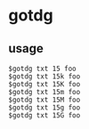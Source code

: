 # gotdg

## usage
````
$gotdg txt 15 foo
$gotdg txt 15k foo
$gotdg txt 15K foo
$gotdg txt 15m foo
$gotdg txt 15M foo
$gotdg txt 15g foo
$gotdg txt 15G foo
````
